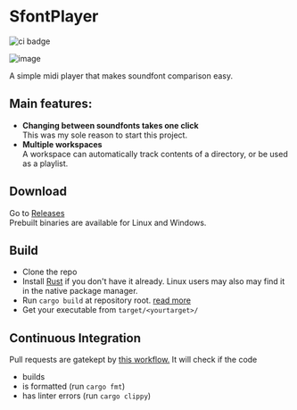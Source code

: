 # SfontPlayer
![ci badge](https://github.com/sevonj/sfontplayer/actions/workflows/rust.yml/badge.svg)

![image](https://github.com/user-attachments/assets/31e1fafb-6ab2-41c6-9a90-cd2807e3762b)

A simple midi player that makes soundfont comparison easy.

## Main features:
- **Changing between soundfonts takes one click**  
  This was my sole reason to start this project.
- **Multiple workspaces**  
  A workspace can automatically track contents of a directory, or be used as a playlist.

## Download
Go to [Releases](https://github.com/sevonj/sfontplayer/releases)  
Prebuilt binaries are available for Linux and Windows.

## Build
- Clone the repo
- Install [Rust](https://www.rust-lang.org/) if you don't have it already. Linux users may also may find it in the native package manager.
- Run `cargo build` at repository root. [read more](https://doc.rust-lang.org/cargo/commands/cargo-build.html)
- Get your executable from `target/<yourtarget>/`

## Continuous Integration
Pull requests are gatekept by [this workflow.](https://github.com/sevonj/sfontplayer/blob/master/.github/workflows/rust.yml) It will check if the code
- builds
- is formatted (run `cargo fmt`)
- has linter errors (run `cargo clippy`)

